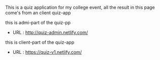 This is a quiz application for my college event, all the result in this page come's from an client quiz-app 

this is admi-part of the quiz-pp
  - URL : http://quiz-admin.netlify.com/

this is client-part of the quiz-app
  - URL : https://quiz-v1.netlify.com/
